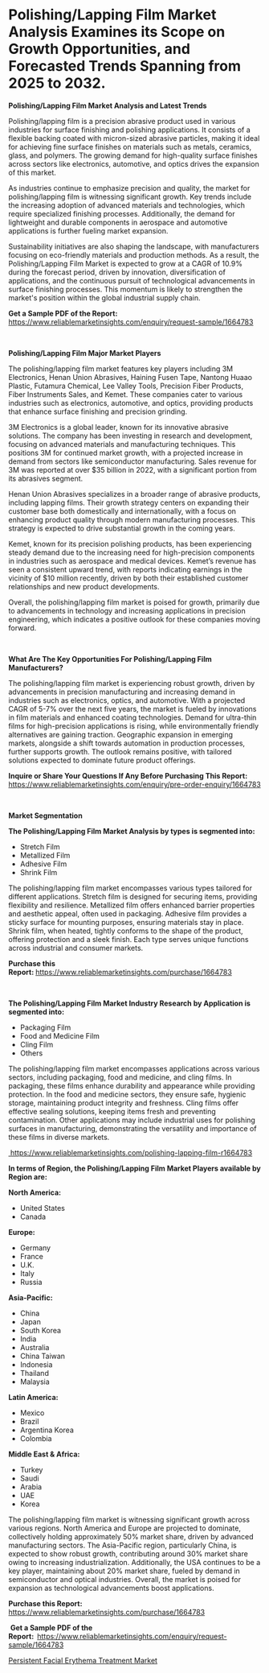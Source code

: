 <p><h1>Polishing/Lapping Film Market Analysis Examines its Scope on Growth Opportunities, and Forecasted Trends Spanning from 2025 to 2032.</h1></p><p><strong>Polishing/Lapping Film Market Analysis and Latest Trends</strong></p>
<p><p>Polishing/lapping film is a precision abrasive product used in various industries for surface finishing and polishing applications. It consists of a flexible backing coated with micron-sized abrasive particles, making it ideal for achieving fine surface finishes on materials such as metals, ceramics, glass, and polymers. The growing demand for high-quality surface finishes across sectors like electronics, automotive, and optics drives the expansion of this market.</p><p>As industries continue to emphasize precision and quality, the market for polishing/lapping film is witnessing significant growth. Key trends include the increasing adoption of advanced materials and technologies, which require specialized finishing processes. Additionally, the demand for lightweight and durable components in aerospace and automotive applications is further fueling market expansion. </p><p>Sustainability initiatives are also shaping the landscape, with manufacturers focusing on eco-friendly materials and production methods. As a result, the Polishing/Lapping Film Market is expected to grow at a CAGR of 10.9% during the forecast period, driven by innovation, diversification of applications, and the continuous pursuit of technological advancements in surface finishing processes. This momentum is likely to strengthen the market's position within the global industrial supply chain.</p></p>
<p><strong>Get a Sample PDF of the Report:&nbsp;</strong> <a href="https://www.reliablemarketinsights.com/enquiry/request-sample/1664783?utm_campaign=3320&utm_medium=2&utm_source=Github&utm_content=ia&utm_term=23032025&utm_id=polishinglapping-film">https://www.reliablemarketinsights.com/enquiry/request-sample/1664783</a></p>
<p>&nbsp;</p>
<p><strong>Polishing/Lapping Film Major Market Players</strong></p>
<p><p>The polishing/lapping film market features key players including 3M Electronics, Henan Union Abrasives, Haining Fusen Tape, Nantong Huaao Plastic, Futamura Chemical, Lee Valley Tools, Precision Fiber Products, Fiber Instruments Sales, and Kemet. These companies cater to various industries such as electronics, automotive, and optics, providing products that enhance surface finishing and precision grinding.</p><p>3M Electronics is a global leader, known for its innovative abrasive solutions. The company has been investing in research and development, focusing on advanced materials and manufacturing techniques. This positions 3M for continued market growth, with a projected increase in demand from sectors like semiconductor manufacturing. Sales revenue for 3M was reported at over $35 billion in 2022, with a significant portion from its abrasives segment.</p><p>Henan Union Abrasives specializes in a broader range of abrasive products, including lapping films. Their growth strategy centers on expanding their customer base both domestically and internationally, with a focus on enhancing product quality through modern manufacturing processes. This strategy is expected to drive substantial growth in the coming years.</p><p>Kemet, known for its precision polishing products, has been experiencing steady demand due to the increasing need for high-precision components in industries such as aerospace and medical devices. Kemet’s revenue has seen a consistent upward trend, with reports indicating earnings in the vicinity of $10 million recently, driven by both their established customer relationships and new product developments.</p><p>Overall, the polishing/lapping film market is poised for growth, primarily due to advancements in technology and increasing applications in precision engineering, which indicates a positive outlook for these companies moving forward.</p></p>
<p>&nbsp;</p>
<p><strong>What Are The Key Opportunities For Polishing/Lapping Film Manufacturers?</strong></p>
<p><p>The polishing/lapping film market is experiencing robust growth, driven by advancements in precision manufacturing and increasing demand in industries such as electronics, optics, and automotive. With a projected CAGR of 5-7% over the next five years, the market is fueled by innovations in film materials and enhanced coating technologies. Demand for ultra-thin films for high-precision applications is rising, while environmentally friendly alternatives are gaining traction. Geographic expansion in emerging markets, alongside a shift towards automation in production processes, further supports growth. The outlook remains positive, with tailored solutions expected to dominate future product offerings.</p></p>
<p><strong>Inquire or Share Your Questions If Any Before Purchasing This Report:</strong> <a href="https://www.reliablemarketinsights.com/enquiry/pre-order-enquiry/1664783?utm_campaign=3320&utm_medium=2&utm_source=Github&utm_content=ia&utm_term=23032025&utm_id=polishinglapping-film">https://www.reliablemarketinsights.com/enquiry/pre-order-enquiry/1664783</a></p>
<p>&nbsp;</p>
<p><strong>Market Segmentation</strong></p>
<p><strong>The Polishing/Lapping Film Market Analysis by types is segmented into:</strong></p>
<p><ul><li>Stretch Film</li><li>Metallized Film</li><li>Adhesive Film</li><li>Shrink Film</li></ul></p>
<p><p>The polishing/lapping film market encompasses various types tailored for different applications. Stretch film is designed for securing items, providing flexibility and resilience. Metallized film offers enhanced barrier properties and aesthetic appeal, often used in packaging. Adhesive film provides a sticky surface for mounting purposes, ensuring materials stay in place. Shrink film, when heated, tightly conforms to the shape of the product, offering protection and a sleek finish. Each type serves unique functions across industrial and consumer markets.</p></p>
<p><strong>Purchase this Report:&nbsp;</strong><a href="https://www.reliablemarketinsights.com/purchase/1664783?utm_campaign=3320&utm_medium=2&utm_source=Github&utm_content=ia&utm_term=23032025&utm_id=polishinglapping-film">https://www.reliablemarketinsights.com/purchase/1664783</a></p>
<p>&nbsp;</p>
<p><strong>The Polishing/Lapping Film Market Industry Research by Application is segmented into:</strong></p>
<p><ul><li>Packaging Film</li><li>Food and Medicine Film</li><li>Cling Film</li><li>Others</li></ul></p>
<p><p>The polishing/lapping film market encompasses applications across various sectors, including packaging, food and medicine, and cling films. In packaging, these films enhance durability and appearance while providing protection. In the food and medicine sectors, they ensure safe, hygienic storage, maintaining product integrity and freshness. Cling films offer effective sealing solutions, keeping items fresh and preventing contamination. Other applications may include industrial uses for polishing surfaces in manufacturing, demonstrating the versatility and importance of these films in diverse markets.</p></p>
<p><a href="https://www.reliablemarketinsights.com/polishing-lapping-film-r1664783?utm_campaign=3320&utm_medium=2&utm_source=Github&utm_content=ia&utm_term=23032025&utm_id=polishinglapping-film">&nbsp;https://www.reliablemarketinsights.com/polishing-lapping-film-r1664783</a></p>
<p><strong>In terms of Region, the Polishing/Lapping Film Market Players available by Region are:</strong></p>
<p>
    <p> <strong> North America: </strong>
        <ul>
            <li>United States</li>
            <li>Canada</li>
        </ul>
        </p> 
    <p> <strong> Europe: </strong>
        <ul>
            <li>Germany</li>
            <li>France</li>
            <li>U.K.</li>
            <li>Italy</li>
            <li>Russia</li>
        </ul>
        </p> 
    <p> <strong> Asia-Pacific: </strong>
        <ul>
            <li>China</li>
            <li>Japan</li>
            <li>South Korea</li>
            <li>India</li>
            <li>Australia</li>
            <li>China Taiwan</li>
            <li>Indonesia</li>
            <li>Thailand</li>
            <li>Malaysia</li>
        </ul>
        </p> 
    <p> <strong> Latin America: </strong>
        <ul>
            <li>Mexico</li>
            <li>Brazil</li>
            <li>Argentina Korea</li>
            <li>Colombia</li>
        </ul>
        </p> 
    <p> <strong> Middle East & Africa: </strong>
        <ul>
            <li>Turkey</li>
            <li>Saudi</li>
            <li>Arabia</li>
            <li>UAE</li>
            <li>Korea</li>
        </ul>
    </p>
    </p>
<p><p>The polishing/lapping film market is witnessing significant growth across various regions. North America and Europe are projected to dominate, collectively holding approximately 50% market share, driven by advanced manufacturing sectors. The Asia-Pacific region, particularly China, is expected to show robust growth, contributing around 30% market share owing to increasing industrialization. Additionally, the USA continues to be a key player, maintaining about 20% market share, fueled by demand in semiconductor and optical industries. Overall, the market is poised for expansion as technological advancements boost applications.</p></p>
<p><strong>Purchase this Report: </strong><a href="https://www.reliablemarketinsights.com/purchase/1664783?utm_campaign=3320&utm_medium=2&utm_source=Github&utm_content=ia&utm_term=23032025&utm_id=polishinglapping-film">https://www.reliablemarketinsights.com/purchase/1664783</a></p>
<p>&nbsp;<strong>Get a Sample PDF of the Report:&nbsp;&nbsp;</strong><a href="https://www.reliablemarketinsights.com/enquiry/request-sample/1664783?utm_campaign=3320&utm_medium=2&utm_source=Github&utm_content=ia&utm_term=23032025&utm_id=polishinglapping-film">https://www.reliablemarketinsights.com/enquiry/request-sample/1664783</a></p>
<p><strong></strong></p>
<p><p><a href="https://github.com/gunbybeahmg1/Market-Research-Report-List-1/blob/main/persistent-facial-erythema-treatment-market.md?utm_campaign=3320&utm_medium=2&utm_source=Github&utm_content=ia&utm_term=23032025&utm_id=polishinglapping-film">Persistent Facial Erythema Treatment Market</a></p></p>